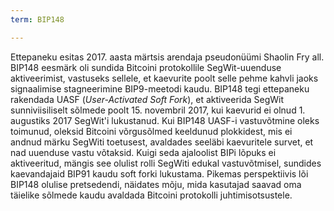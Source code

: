 ```yaml
---
term: BIP148

---
```

Ettepaneku esitas 2017. aasta märtsis arendaja pseudonüümi Shaolin Fry all. BIP148 eesmärk oli sundida Bitcoini protokollile SegWit-uuenduse aktiveerimist, vastuseks sellele, et kaevurite poolt selle pehme kahvli jaoks signaalimise stagneerimine BIP9-meetodi kaudu. BIP148 tegi ettepaneku rakendada UASF (*User-Activated Soft Fork*), et aktiveerida SegWit sunniviisiliselt sõlmede poolt 15. novembril 2017, kui kaevurid ei olnud 1. augustiks 2017 SegWit'i lukustanud. Kui BIP148 UASF-i vastuvõtmine oleks toimunud, oleksid Bitcoini võrgusõlmed keeldunud plokkidest, mis ei andnud märku SegWiti toetusest, avaldades seeläbi kaevuritele survet, et nad uuenduse vastu võtaksid. Kuigi seda ajaloolist BIPi lõpuks ei aktiveeritud, mängis see olulist rolli SegWiti edukal vastuvõtmisel, sundides kaevandajaid BIP91 kaudu soft forki lukustama. Pikemas perspektiivis lõi BIP148 olulise pretsedendi, näidates mõju, mida kasutajad saavad oma täielike sõlmede kaudu avaldada Bitcoini protokolli juhtimisotsustele.